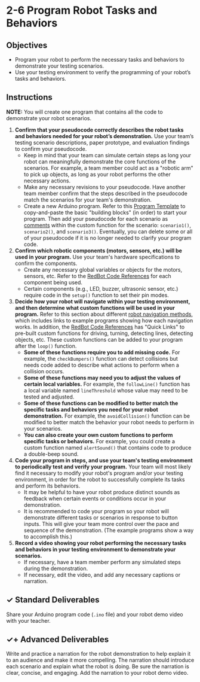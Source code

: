 # 2-6 Program Robot Tasks and Behaviors

## Objectives

* Program your robot to perform the necessary tasks and behaviors to demonstrate your testing scenarios.
* Use your testing environment to verify the programming of your robot’s tasks and behaviors.

## Instructions

**NOTE:** You will create one program that contains all the code to demonstrate your robot scenarios.

1. **Confirm that your pseudocode correctly describes the robot tasks and behaviors needed for your robot’s demonstration.** Use your team’s testing scenario descriptions, paper prototype, and evaluation findings to confirm your pseudocode.
   * Keep in mind that your team can simulate certain steps as long your robot can meaningfully demonstrate the core functions of the scenarios. For example, a team member could act as a "robotic arm" to pick up objects, as long as your robot performs the other necessary actions.
   * Make any necessary revisions to your pseudocode. Have another team member confirm that the steps described in the pseudocode match the scenarios for your team's demonstration.
   * Create a new Arduino program. Refer to this [Program Template](../../references/redbot-code-references/program-template.md) to copy-and-paste the basic "building blocks" \(in order\) to start your program. Then add your pseudocode for each scenario as [comments](https://www.arduino.cc/reference/en/language/structure/further-syntax/singlelinecomment/) within the custom function for the scenario: `scenario1()`, `scenario2()`, and `scenario3()`. Eventually, you can delete some or all of your pseudocode if it is no longer needed to clarify your program code.
2. **Confirm which robotic components \(motors, sensors, etc.\) will be used in your program.** Use your team's hardware specifications to confirm the components.
   * Create any necessary global variables or objects for the motors, sensors, etc. Refer to the [RedBot Code References](../../references/redbot-code-references/) for each component being used.
   * Certain components \(e.g., LED, buzzer, ultrasonic sensor, etc.\) require code in the `setup()` function to set their pin modes.
3. **Decide how your robot will navigate within your testing environment, and then determine what custom functions will be used in your program.** Refer to this section about different [robot navigation methods](../../references/redbot-code-references/navigation-methods.md), which includes links to example programs showing how each navigation works. In addition, the [RedBot Code References](../../references/redbot-code-references/) has "Quick Links" to pre-built custom functions for driving, turning, detecting lines, detecting objects, etc. These custom functions can be added to your program after the `loop()` function.
   * **Some of these functions require you to add missing code.** For example, the `checkBumpers()` function can detect collisions but needs code added to describe what actions to perform when a collision occurs.
   * **Some of these functions may need you to adjust the values of certain local variables.** For example, the `followLine()` function has a local variable named `lineThreshold` whose value may need to be tested and adjusted.
   * **Some of these functions can be modified to better match the specific tasks and behaviors you need for your robot demonstration.** For example, the `avoidCollision()` function can be modified to better match the behavior your robot needs to perform in your scenarios.
   * **You can also create your own custom functions to perform specific tasks or behaviors.** For example, you could create a custom function named `alertSound()` that contains code to produce a double-beep sound.
4. **Code your program in steps, and use your team's testing environment to periodically test and verify your program.** Your team will most likely find it necessary to modify your robot's program and/or your testing environment, in order for the robot to successfully complete its tasks and perform its behaviors.
   * It may be helpful to have your robot produce distinct sounds as feedback when certain events or conditions occur in your demonstration.
   * It is recommended to code your program so your robot will demonstrate different tasks or scenarios in response to button inputs. This will give your team more control over the pace and sequence of the demonstration. \(The example programs show a way to accomplish this.\)
5. **Record a video showing your robot performing the necessary tasks and behaviors in your testing environment to demonstrate your scenarios.**
   * If necessary, have a team member perform any simulated steps during the demonstration.
   * If necessary, edit the video, and add any necessary captions or narration.

## ✓ Standard Deliverables

Share your Arduino program code \(`.ino` file\) and your robot demo video with your teacher.

## ✓+ Advanced Deliverables

Write and practice a narration for the robot demonstration to help explain it to an audience and make it more compelling. The narration should introduce each scenario and explain what the robot is doing. Be sure the narration is clear, concise, and engaging. Add the narration to your robot demo video.

